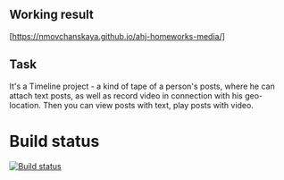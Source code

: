 ## Working result
[https://nmovchanskaya.github.io/ahj-homeworks-media/]

## Task

It's a Timeline project - a kind of tape of a person's posts, where he can attach text posts, as well as record video in connection with his geo-location.
Then you can view posts with text, play posts with video.

# Build status

[![Build status](https://ci.appveyor.com/api/projects/status/3iaaf00pwcd7c72q?svg=true)](https://ci.appveyor.com/project/nmovchanskaya/ahj-homeworks-media)
